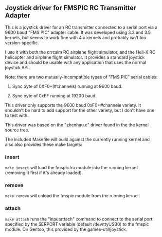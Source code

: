 ## Joystick driver for FMSPIC RC Transmitter Adapter

This is a joystick driver for an RC transmitter connected to a serial
port via a 9600 baud "FMS PIC" adapter cable.  It was developed using
3.3 and 3.5 kernels, but seems to work fine with 4.x kernels and probably
isn't too version-specific.

I use it with both the crrcsim RC airplane flight simulator, and the
Heli-X RC helicopter and airplane flight simulator. It provides a standard
joystick device and should be usable with any application that uses the
normal joystick API.

Note: there are two mutually-incompatible types of "FMS PIC" serial
cables:

 1. Sync byte of 0XF0+(#channels) running at 9600 baud.

 2. Sync byte of 0xFF running at 19200 baud.

This driver only supports the 9600 baud 0xF0+#channels variety. It
shouldn't be hard to add support for the other variety, but I don't have
one to test with.

This driver was based on the "zhenhau.c" driver found in the the
kernel source tree.

The included Makefile will build against the currently running kernel
and also also provides these make targets:

### insert

`make insert` will load the fmspic.ko module into the running kernel
(removing it first if it's already loaded).

### remove

`make remove` will unload the fmspic module from the running kernel.

### attach

`make attach` runs the "inputattach" command to connect to the serial
port specified by the SERPORT variable (default /dev/ttyUSB0) to the
fmspic module.  On Gentoo, this provided by the games-util/joystick.
